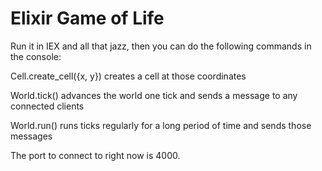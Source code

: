 # Elixir Game of Life

Run it in IEX and all that jazz, then you can do the following commands in the console:

Cell.create_cell({x, y}) creates a cell at those coordinates

World.tick() advances the world one tick and sends a message to any connected clients

World.run() runs ticks regularly for a long period of time and sends those messages

The port to connect to right now is 4000.

